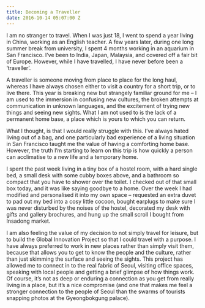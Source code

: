 ```yaml
---
title: Becoming a Traveller
date: 2016-10-14 05:07:00 Z
---
```


I am no stranger to travel. When I was just 18, I went to spend a year living in China, working as an English teacher. A few years later, during one long summer break from university, I spent 4 months working in an aquarium in San Francisco. I’ve been to India, Japan, Malaysia, and covered off a fair bit of Europe. However, while I have travelled, I have never before been a ‘traveller’. 

A traveller is someone moving from place to place for the long haul, whereas I have always chosen either to visit a country for a short trip, or to live there. This year is breaking new but strangely familiar ground for me – I am used to the immersion in confusing new cultures, the broken attempts at communication in unknown languages, and the excitement of trying new things and seeing new sights. What I am not used to is the lack of a permanent home base, a place which is yours to which you can return. 

What I thought, is that I would really struggle with this. I’ve always hated living out of a bag, and one particularly bad experience of a living situation in San Francisco taught me the value of having a comforting home base. However, the truth I’m starting to learn on this trip is how quickly a person can acclimatise to a new life and a temporary home. 

I spent the past week living in a tiny box of a hostel room, with a hard single bed, a small desk with some cubby boxes above, and a bathroom so compact that you have to shower over the toilet. I checked out of that small box today, and it was like saying goodbye to a home. Over the week I had modified and personalised it into my own space – requested an extra duvet to pad out my bed into a cosy little cocoon, bought earplugs to make sure I was never disturbed by the noises of the hostel, decorated my desk with gifts and gallery brochures, and hung up the small scroll I bought from Insadong market. 

I am also feeling the value of my decision to not simply travel for leisure, but to build the Global Innovation Project so that I could travel with a purpose. I have always preferred to work in new places rather than simply visit them, because that allows you to get to know the people and the culture, rather than just skimming the surface and seeing the sights. This project has allowed me to connect in to the real fabric of Seoul, visiting office spaces, speaking with local people and getting a brief glimpse of how things work. Of course, it’s not as deep or enduring a connection as you get from really living in a place, but it’s a nice compromise (and one that makes me feel a stronger connection to the people of Seoul than the swarms of tourists snapping photos at the Gyeongbokgung palace). 
